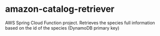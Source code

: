 # amazon-catalog-retriever
AWS Spring Cloud Function project. Retrieves the species full information based on the id of the species (DynamoDB primary key)
